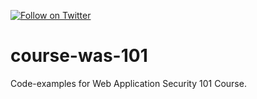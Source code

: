[![Follow on Twitter](https://img.shields.io/twitter/follow/websecurify.svg?logo=twitter)](https://twitter.com/websecurify)

# course-was-101

Code-examples for Web Application Security 101 Course.
